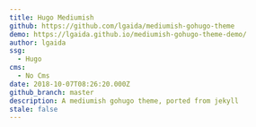 ```yaml
---
title: Hugo Mediumish
github: https://github.com/lgaida/mediumish-gohugo-theme
demo: https://lgaida.github.io/mediumish-gohugo-theme-demo/
author: lgaida
ssg:
  - Hugo
cms:
  - No Cms
date: 2018-10-07T08:26:20.000Z
github_branch: master
description: A mediumish gohugo theme, ported from jekyll
stale: false
---
```

